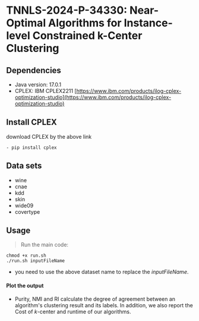 # TNNLS-2024-P-34330: Near-Optimal Algorithms for Instance-level Constrained k-Center Clustering 

  ## Dependencies
  - Java version: 17.0.1
  - CPLEX: IBM CPLEX2211 [https://www.ibm.com/products/ilog-cplex-optimization-studio](https://www.ibm.com/products/ilog-cplex-optimization-studio)

   ## Install CPLEX
   download CPLEX by the above link
   
    - pip install cplex
    
  ## Data sets
  - wine
  - cnae
  - kdd
  - skin
  - wide09
  - covertype

 ## Usage
 > Run the main code:

    chmod +x run.sh
    ./run.sh inputFileName

  - you need to use the above dataset name to replace the _inputFileName_.

  #### Plot the output

  -  Purity, NMI and RI calculate the degree of agreement between an algorithm's clustering result and its labels. In addition, we also report the Cost of $k$-center and runtime of our algorithms.
